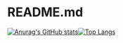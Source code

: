 # README.md

[![Anurag's GitHub stats](https://github-readme-stats.vercel.app/api?username=airmomo)](https://github.com/anuraghazra/github-readme-stats)[![Top Langs](https://github-readme-stats.vercel.app/api/top-langs/?username=airmomo)](https://github.com/anuraghazra/github-readme-stats)
